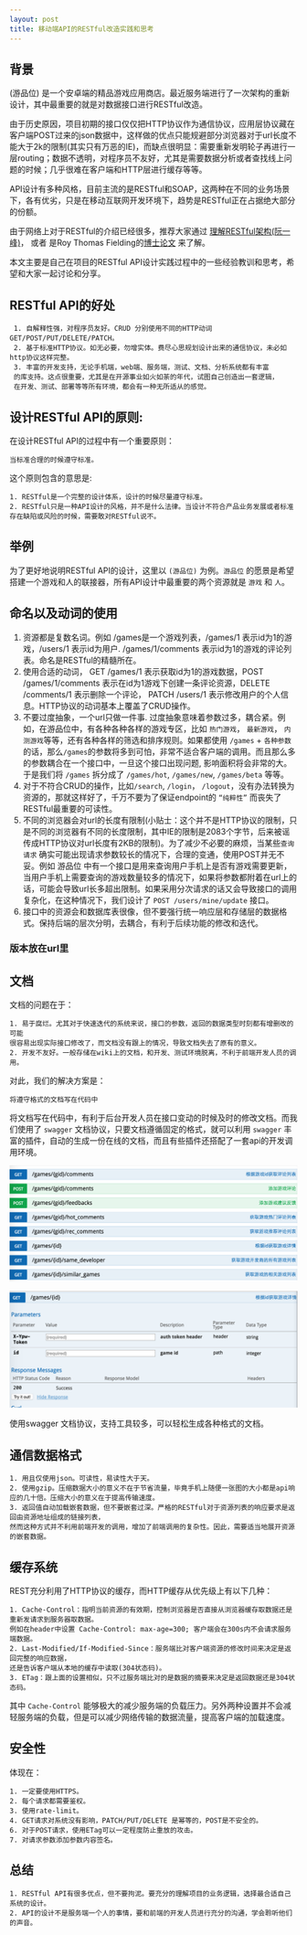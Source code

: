 ```yaml
---
layout: post
title: 移动端API的RESTful改造实践和思考
---
```


## 背景
 (游品位) 是一个安卓端的精品游戏应用商店。最近服务端进行了一次架构的重新设计，其中最重要的就是对数据接口进行RESTful改造。
 
 由于历史原因，项目初期的接口仅仅把HTTP协议作为通信协议，应用层协议藏在客户端POST过来的json数据中，这样做的优点只能规避部分浏览器对于url长度不能大于2k的限制(其实只有万恶的IE)，而缺点很明显：需要重新发明轮子再进行一层routing；数据不透明，对程序员不友好，尤其是需要数据分析或者查找线上问题的时候；几乎很难在客户端和HTTP层进行缓存等等。
 
 API设计有多种风格，目前主流的是RESTful和SOAP，这两种在不同的业务场景下，各有优劣，只是在移动互联网开发环境下，趋势是RESTful正在占据绝大部分的份额。
 
 由于网络上对于RESTful的介绍已经很多，推荐大家通过 [理解RESTful架构(阮一峰)](http://www.ruanyifeng.com/blog/2011/09/restful.html)， 或者 是Roy Thomas Fielding的[博士论文](http://www.ics.uci.edu/~fielding/pubs/dissertation/top.htm) 来了解。
 
 本文主要是自己在项目的RESTful API设计实践过程中的一些经验教训和思考，希望和大家一起讨论和分享。


## RESTful API的好处

	 1. 自解释性强，对程序员友好。CRUD 分别使用不同的HTTP动词 GET/POST/PUT/DELETE/PATCH。
	 2. 基于标准HTTP协议。如无必要，勿增实体。费尽心思规划设计出来的通信协议，未必如http协议这样完整。
	 3. 丰富的开发支持，无论手机端，web端、服务端，测试、文档、分析系统都有丰富
	 的库支持。这点很重要，尤其是在开源事业如火如荼的年代，试图自己创造出一套逻辑，
	 在开发、测试、部署等等所有环境，都会有一种无所适从的感觉。

## 设计RESTful API的原则:

在设计RESTful API的过程中有一个重要原则：

	当标准合理的时候遵守标准。

这个原则包含的意思是:

	1. RESTful是一个完整的设计体系，设计的时候尽量遵守标准。
	2. RESTful只是一种API设计的风格，并不是什么法律。当设计不符合产品业务发展或者标准存在缺陷或风险的时候，需要敢对RESTful说不。
	

## 举例

为了更好地说明RESTful API的设计，这里以 `(游品位)` 为例。`游品位` 的愿景是希望搭建一个游戏和人的联接器，所有API设计中最重要的两个资源就是 `游戏` 和 `人`。
	
## 命名以及动词的使用

1. 资源都是复数名词。例如 /games是一个游戏列表，/games/1 表示id为1的游戏，/users/1 表示id为用户. /games/1/comments 表示id为1的游戏的评论列表。命名是RESTful的精髓所在。
2. 使用合适的动词， GET /games/1 表示获取id为1的游戏数据，POST /games/1/comments 表示在id为1游戏下创建一条评论资源，DELETE /comments/1 表示删除一个评论， PATCH /users/1 表示修改用户的个人信息。HTTP协议的动词基本上覆盖了CRUD操作。
3. 不要过度抽象，一个url只做一件事. 过度抽象意味着参数过多，耦合紧。例如，在游品位中，有各种各种各样的游戏专区，比如 `热门游戏`， `最新游戏`， `内测游戏`等等，还有各种各样的筛选和排序规则。如果都使用 `/games` + `各种参数`的话，那么`/games`的参数将多到可怕，非常不适合客户端的调用。而且那么多的参数耦合在一个接口中，一旦这个接口出现问题, 影响面积将会非常的大。于是我们将 `/games` 拆分成了 `/games/hot`, `/games/new`, `/games/beta` 等等。
4. 对于不符合CRUD的操作，比如`/search`, `/login`， `/logout`，没有办法转换为资源的，那就这样好了，千万不要为了保证endpoint的 `“纯粹性”` 而丧失了RESTful最重要的可读性。
5. 不同的浏览器会对url的长度有限制(小贴士：这个并不是HTTP协议的限制，只是不同的浏览器有不同的长度限制，其中IE的限制是2083个字节，后来被谣传成HTTP协议对url长度有2KB的限制)。为了减少不必要的麻烦，当某些`查询请求` 确实可能出现请求参数较长的情况下，合理的变通，使用POST并无不妥。例如 游品位 中有一个接口是用来查询用户手机上是否有游戏需要更新，当用户手机上需要查询的游戏数量较多的情况下，如果将参数都附着在url上的话，可能会导致url长多超出限制。如果采用分次请求的话又会导致接口的调用复杂化，在这种情况下，我们设计了 `POST /users/mine/update` 接口。
6. 接口中的资源会和数据库表很像，但不要强行统一响应层和存储层的数据格式。保持后端的层次分明，去耦合，有利于后续功能的修改和迭代。


### 版本放在url里

## 文档

文档的问题在于：

	1. 易于腐烂。尤其对于快速迭代的系统来说，接口的参数，返回的数据类型时刻都有增删改的可能
	很容易出现实际接口修改了，而文档没有跟上的情况，导致文档失去了原有的意义。
	2. 开发不友好。一般存储在wiki上的文档，和开发、测试环境脱离，不利于前端开发人员的调用。

对此，我们的解决方案是：
	
	将遵守格式的文档写在代码中
	
将文档写在代码中，有利于后台开发人员在接口变动的时候及时的修改文档。而我们使用了 `swagger` 文档协议，只要文档遵循固定的格式，就可以利用 `swagger` 丰富的插件，自动的生成一份在线的文档，而且有些插件还搭配了一套api的开发调用环境。

![](../public/api-list.jpg)

![](../public/api-dev.jpg)


使用swagger 文档协议，支持工具较多，可以轻松生成各种格式的文档。

## 通信数据格式

	1. 用且仅使用json。可读性，易读性大于天。
	2. 使用gzip。压缩数据大小的意义不在于节省流量，毕竟手机上随便一张图的大小都是api响应的几十倍。压缩大小的意义在于提高传输速度。
	3. 返回值自动加载嵌套数据，但不要嵌套过深。严格的RESTful对于资源列表的响应要求是返回由资源地址组成的链接列表，
	然而这种方式并不利用前端开发的调用，增加了前端调用的复杂性。因此，需要适当地展开资源的嵌套数据。

## 缓存系统
REST充分利用了HTTP协议的缓存，而HTTP缓存从优先级上有以下几种：

	1. Cache-Control：指明当前资源的有效期，控制浏览器是否直接从浏览器缓存取数据还是重新发请求到服务器取数据。
	例如在header中设置 Cache-Control: max-age=300; 客户端会在300s内不会请求服务端数据。
	2. Last-Modified/If-Modified-Since：服务端比对客户端资源的修改时间来决定是返回完整的响应数据，
	还是告诉客户端从本地的缓存中读取(304状态码)。
	3. ETag：跟上面的设置相似，只不过服务端比对的是数据的摘要来决定是返回数据还是304状态码。

其中 `Cache-Control` 能够极大的减少服务端的负载压力。另外两种设置并不会减轻服务端的负载，但是可以减少网络传输的数据流量，提高客户端的加载速度。

## 安全性

体现在：

	1. 一定要使用HTTPS。
	2. 每个请求都需要鉴权。
	3. 使用rate-limit。
	4. GET请求对系统没有影响，PATCH/PUT/DELETE 是幂等的，POST是不安全的。
	6. 对于POST请求，使用ETag可以一定程度防止重放的攻击。
	7. 对请求参数添加参数内容签名。


## 总结

	1. RESTful API有很多优点，但不要拘泥。要充分的理解项目的业务逻辑，选择最合适自己系统的设计。
	2. API的设计不是服务端一个人的事情，要和前端的开发人员进行充分的沟通，学会聆听他们的声音。
	
